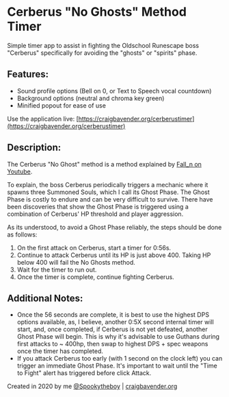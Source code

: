 # Cerberus "No Ghosts" Method Timer
Simple timer app to assist in fighting the Oldschool Runescape boss "Cerberus" specifically for avoiding the "ghosts" or "spirits" phase.

## Features:
- Sound profile options (Bell on 0, or Text to Speech vocal countdown)
- Background options (neutral and chroma key green)
- Minified popout for ease of use

Use the application live: [https://craigbavender.org/cerberustimer](https://craigbavender.org/cerberustimer)

## Description:

The Cerberus "No Ghost" method is a method explained by [Fall_n on Youtube](https://www.youtube.com/watch?v=G-ZBNA6XSxE&lc=z23lvnhwdvfucz3q004t1aokgiqgicf0frlykmrvzywprk0h00410).

To explain, the boss Cerberus periodically triggers a mechanic where it spawns three Summoned Souls, which I call its Ghost Phase. The Ghost Phase is costly to endure and can be very difficult to survive. There have been discoveries that show the Ghost Phase is triggered using a combination of Cerberus' HP threshold and player aggression.

As its understood, to avoid a Ghost Phase reliably, the steps should be done as follows:

1. On the first attack on Cerberus, start a timer for 0:56s.
2. Continue to attack Cerberus until its HP is just above 400. Taking HP below 400 will fail the No Ghosts method.
3. Wait for the timer to run out.
4. Once the timer is complete, continue fighting Cerberus.

## Additional Notes: 
- Once the 56 seconds are complete, it is best to use the highest DPS options available, as, I believe, another 0:5X second internal timer will start, and, once completed, if Cerberus is not yet defeated, another Ghost Phase will begin. This is why it's advisable to use Guthans during first attacks to ~ 400hp, then swap to highest DPS + spec weapons once the timer has completed.
- If you attack Cerberus too early (with 1 second on the clock left) you can trigger an immediate Ghost Phase. It's important to wait until the "Time to Fight" alert has triggered before click Attack.

Created in 2020 by me [@Spookytheboy](https://twitter.com/spookytheboy) | [craigbavender.org](https://craigbavender.org/projects/cerberustimer/)
